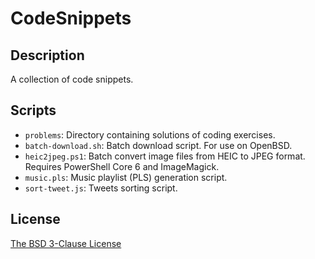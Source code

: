 # CodeSnippets #

## Description ##

A collection of code snippets.

## Scripts ##

* `problems`: Directory containing solutions of coding exercises.
* `batch-download.sh`: Batch download script. For use on OpenBSD.
* `heic2jpeg.ps1`: Batch convert image files from HEIC to JPEG format. Requires
                   PowerShell Core 6 and ImageMagick.
* `music.pls`: Music playlist (PLS) generation script.
* `sort-tweet.js`: Tweets sorting script.

## License ##

[The BSD 3-Clause License](http://opensource.org/licenses/BSD-3-Clause)

